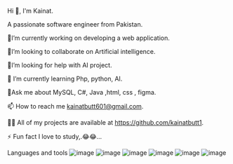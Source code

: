 
Hi 👋, I'm Kainat.

A passionate software engineer from Pakistan.

🔭I’m currently working on developing a web application.

👯I’m looking to collaborate on Artificial intelligence.

 🤝I’m looking for help with AI project.

🌱 I’m currently learning Php, python, AI.

💬Ask me about MySQL, C#, Java ,html, css , figma.


📫 How to reach me kainatbutt601@gmail.com.

👨‍💻 All of my projects are available at https://github.com/kainatbutt1.

⚡ Fun fact I love to study,.😂😂...



Languages and tools
![image](https://github.com/kainatbutt1/kainatbutt1/assets/161036607/11682005-2335-4611-bbbc-32776d567284)
![image](https://github.com/kainatbutt1/kainatbutt1/assets/161036607/d8c774b2-eb96-4ed8-bfa9-a550adf40dcc)
![image](https://github.com/kainatbutt1/kainatbutt1/assets/161036607/0ccdc4d5-d596-47ae-998c-69ec6bfbcebf)
![image](https://github.com/kainatbutt1/kainatbutt1/assets/161036607/02dda581-3267-458f-838b-bcea9328d747)
![image](https://github.com/kainatbutt1/kainatbutt1/assets/161036607/174d025d-9ffe-4d04-a82c-1a534e3ed65b)
![image](https://github.com/kainatbutt1/kainatbutt1/assets/161036607/a3291999-3f24-4dba-8c62-e5ffe0129ceb)



